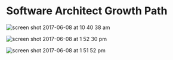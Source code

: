 # Software Architect Growth Path


![screen shot 2017-06-08 at 10 40 38 am](https://user-images.githubusercontent.com/5239538/26942857-99c0bf3c-4c51-11e7-92ba-a310e84da22b.png)

![screen shot 2017-06-08 at 1 52 30 pm](https://user-images.githubusercontent.com/5239538/26942902-c159a8ce-4c51-11e7-9937-edbe70c1448a.png)

![screen shot 2017-06-08 at 1 51 52 pm](https://user-images.githubusercontent.com/5239538/26942909-c707308e-4c51-11e7-865d-680bb6998fba.png)
